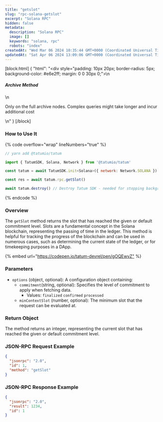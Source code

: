 ```yaml
---
title: "getslot"
slug: "rpc-solana-getslot"
excerpt: "Solana RPC"
hidden: false
metadata: 
  description: "Solana RPC"
  image: []
  keywords: "solana, rpc"
  robots: "index"
createdAt: "Wed Mar 06 2024 10:35:44 GMT+0000 (Coordinated Universal Time)"
updatedAt: "Sat Apr 06 2024 13:09:06 GMT+0000 (Coordinated Universal Time)"
---
```

[block:html]
{
  "html": "<div style=\"padding: 10px 20px; border-radius: 5px; background-color: #e6e2ff; margin: 0 0 30px 0;\">\n  <h5>Archive Method</h5>\n  <p>Only on the full archive nodes. Complex queries might take longer and incur additional cost</p>\n</div>"
}
[/block]


### How to Use It

{% code overflow="wrap" lineNumbers="true" %}

```javascript
// yarn add @tatumio/tatum

import { TatumSDK, Solana, Network } from '@tatumio/tatum'

const tatum = await TatumSDK.init<Solana>({ network: Network.SOLANA })

const res = await tatum.rpc.getSlot()

await tatum.destroy() // Destroy Tatum SDK - needed for stopping background jobs
```

{% endcode %}

### Overview

The `getSlot` method returns the slot that has reached the given or default commitment level. Slots are a fundamental concept in the Solana blockchain, representing the passing of time in the ledger. This method is helpful for tracking the progress of the blockchain and can be used in numerous cases, such as determining the current state of the ledger, or for timekeeping purposes in a DApp.

{% embed url="<https://codepen.io/tatum-devrel/pen/gOQEwvZ"> %}

### Parameters

- `options` (object, optional): A configuration object containing:
  - `commitment`(string, optional): Specifies the level of commitment to apply when fetching data.
    - Values: `finalized` `confirmed` `processed`
  - `minContextSlot` (number, optional): The minimum slot that the request can be evaluated at.

### Return Object

The method returns an integer, representing the current slot that has reached the given or default commitment level.

### JSON-RPC Request Example

```json
{
  "jsonrpc": "2.0",
  "id": 1,
  "method": "getSlot"
}
```

### JSON-RPC Response Example

```json
{
  "jsonrpc": "2.0",
  "result": 1234,
  "id": 1
}
```

